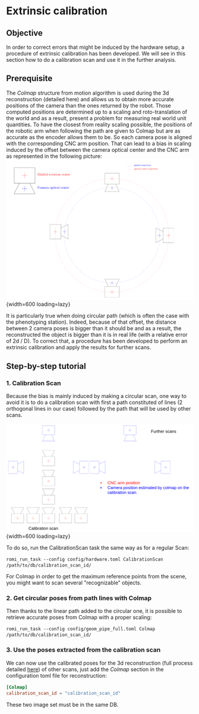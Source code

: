 Extrinsic calibration
=================

## Objective

In order to correct errors that might be induced by the hardware setup, a procedure of extrinsic calibration has been developed.
We will see in this section how to do a calibration scan and use it in the further analysis.

## Prerequisite
The *Colmap* structure from motion algorithm is used during the 3d reconstruction (detailed here) and allows us to obtain more accurate positions of the camera than the ones returned by the robot. 
Those computed positions are determined up to a scaling and roto-translation of the world and as a result, present a problem for measuring real world unit quantities. 
To have the closest from reality scaling possible, the positions of the robotic arm when following the path are given to Colmap but are as accurate as the encoder allows them to be. 
So each camera pose is aligned with the corresponding CNC arm position. 
That can lead to a bias in scaling induced by the offset between the camera optical center and the CNC arm as represented in the following picture:    
![Offset between camera and robotic arm](../../assets/images/calibration_camera_offset.png){width=600 loading=lazy} 

It is particularly true when doing circular path (which is often the case with the phenotyping station). 
Indeed, because of that offset, the distance between 2 camera poses is bigger than it should be and as a result, the reconstructed the object is bigger than it is in real life (with a relative error of 2d / D). 
To correct that, a procedure has been developed to perform an extrinsic calibration and apply the results for further scans.

## Step-by-step tutorial

### 1. Calibration Scan
Because the bias is mainly induced by making a circular scan, one way to avoid it is to do a calibration scan with first a path constituted of lines (2 orthogonal lines in our case) followed by the path that will be used by other scans.  

![Calibration scan diagram](../../assets/images/calibration_scan_figure.png){width=600 loading=lazy}

To do so, run the CalibrationScan task the same way as for a regular Scan:

```shell
romi_run_task --config config/hardware.toml CalibrationScan /path/to/db/calibration_scan_id/
```

For Colmap in order to get the maximum reference points from the scene, you might want to scan several "recognizable" objects.

### 2. Get circular poses from path lines with Colmap

Then thanks to the linear path added to the circular one, it is possible to retrieve accurate poses from Colmap with a proper scaling:

```shell
romi_run_task --config config/geom_pipe_full.toml Colmap /path/to/db/calibration_scan_id/
```

### 3. Use the poses extracted from the calibration scan
We can now use the calibrated poses for the 3d reconstruction (full process detailed [here](reconstruct_scan.md)) of other scans, just add the *Colmap* section in the configuration toml file for reconstruction:

```toml
[Colmap]
calibration_scan_id = "calibration_scan_id"
```

These two image set must be in the same DB.